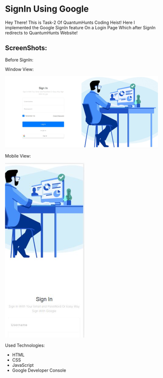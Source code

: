 # SignIn Using Google

Hey There! This is Task-2 Of QuantumHunts Coding Heist!
Here I implemented the Google SignIn feature On a Login Page Which after SignIn redirects to QuantumHunts Website!

## ScreenShots:

Before SignIn:

Window View:

![](https://github.com/imom29/googlesignin/blob/main/Screenshots/Capture.JPG)

Mobile View:

![](https://github.com/imom29/googlesignin/blob/main/Screenshots/MobileView.JPG)

Used Technologies:

- HTML
- CSS
- JavaScript
- Google Developer Console
